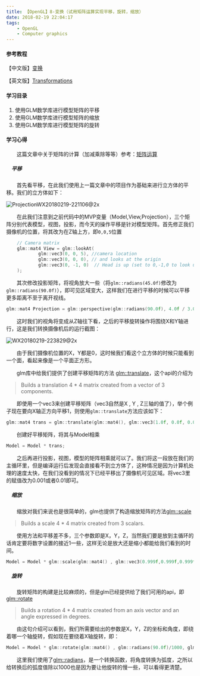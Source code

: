 ```yaml
---
title: 【OpenGL】8-变换（试用矩阵运算实现平移，旋转，缩放）
date: 2018-02-19 22:04:17
tags: 
	- OpenGL
	- Computer graphics
---
```


#### 参考教程

【中文版】[变换](https://learnopengl-cn.github.io/01%20Getting%20started/07%20Transformations/#_18)

【英文版】[Transformations](http://learnopengl.com/#!Getting-started/Transformations)

#### 学习目录

1. 使用GLM数学库进行模型矩阵的平移
2. 使用GLM数学库进行模型矩阵的缩放
3. 使用GLM数学库进行模型矩阵的旋转

<!--more-->

#### 学习心得

&emsp;&emsp;这篇文章中关于矩阵的计算（加减乘除等等）参考：[矩阵运算](http://www2.edu-edu.com.cn/lesson_crs78/self/j_0022/soft/ch0605.html)

##### &emsp;平移

&emsp;&emsp;首先看平移，在此我们使用上一篇文章中的项目作为基础来进行立方体的平移。我们的立方体如下：

![ProjectionWX20180219-221106@2x](https://ws1.sinaimg.cn/large/006tNc79ly1fom63n6nvjj31ks16igoy.jpg)

&emsp;&emsp;在此我们注意到之前代码中的MVP变量（Model,View,Projection），三个矩阵分别代表模型，视图，投影，而今天的操作平移是针对模型矩阵。首先修正我们摄像机的位置，将其改为在Z轴上方，即`0,0,5`位置

```c++
    // Camera matrix
    glm::mat4 View = glm::lookAt(
            glm::vec3(0, 0, 5), //camera location
            glm::vec3(0, 0, 0), // and looks at the origin
            glm::vec3(0, -1, 0)  // Head is up (set to 0,-1,0 to look upside-down)
    );
```

&emsp;&emsp;其次修改投影矩阵，将视角放大一些（将`glm::radians(45.0f)`修改为`glm::radians(90.0f)`），即可见区域变大，这样我们在进行平移的时候可以平移更多距离不至于离开视线。

```c++
glm::mat4 Projection = glm::perspective(glm::radians(90.0f), 4.0f / 3.0f, 0.1f, 100.0f);
```

&emsp;&emsp;这时我们的视角将变成从Z轴往下看，之后的平移旋转操作将围绕X和Y轴进行，这是我们转换摄像机后的运行截图：

![WX20180219-223829@2x](https://ws2.sinaimg.cn/large/006tNc79ly1fom63mmnxtj31jy158abj.jpg)

&emsp;&emsp;由于我们摄像机位置的X，Y都是0，这时候我们看这个立方体的时候只能看到一个面，看起来像是一个平面正方形。

&emsp;&emsp;glm库中给我们提供了创建平移矩阵的方法 [glm::translate](https://glm.g-truc.net/0.9.2/api/a00245.html#ga4683c446c8432476750ade56f2537397)，这个api的介绍为

> Builds a translation 4 * 4 matrix created from a vector of 3 components.

&emsp;&emsp;即使用一个vec3来创建平移矩阵（vec3自然是X , Y , Z三轴的值了），举个例子现在要向X轴正方向平移1，则使用`glm::translate`方法应该如下：

```c++
glm::mat4 trans = glm::translate(glm::mat4(), glm::vec3(1.0f, 0.0f, 0.0f));
```

&emsp;&emsp;创建好平移矩阵，将其与Model相乘

```c++
Model = Model * trans;
```

&emsp;&emsp;之后再进行投影，视图，模型的矩阵相乘就可以了。我们将这一段放在我们的主循环里，但是编译运行后发现会直接看不到立方体了，这种情况是因为计算机处理的速度太快，在我们没看到的情况下已经平移出了摄像机可见区域。将vec3里的赋值改为0.001或者0.01即可。

##### &emsp;缩放

&emsp;&emsp;缩放对我们来说也是很简单的，glm也提供了构造缩放矩阵的方法[glm::scale](https://glm.g-truc.net/0.9.2/api/a00245.html#ga6da77ee2c33d0d33de557a37ff35b197)

> Builds a scale 4 * 4 matrix created from 3 scalars.

&emsp;&emsp;使用方法和平移差不多，三个参数即是X，Y，Z，当然我们要是放到主循环的话肯定要将数字设置的接近1一些，这样无论是放大还是缩小都能给我们看到的时间。

```c++
Model = Model * glm::scale(glm::mat4() , glm::vec3(0.999f,0.999f,0.999f));
```

##### &emsp;旋转

&emsp;&emsp;旋转矩阵的构建是比较麻烦的，但是glm已经提供给了我们可用的api，即[glm::rotate](https://glm.g-truc.net/0.9.2/api/a00245.html#ga48168ff70412019857ceb28b3b2b1f5e)

> Builds a rotation 4 * 4 matrix created from an axis vector and an angle expressed in degrees.

&emsp;&emsp;由这句介绍可以看到，我们所需要给出的参数是X，Y，Z的坐标和角度，即绕着哪一个轴旋转，假如现在要绕着X轴旋转，即：

```c++
Model = Model * glm::rotate(glm::mat4() , glm::radians(90.0f)/1000, glm::vec3(-1.0f, 0.0f, 0.0f));
```

&emsp;&emsp;这里我们使用了[glm::radians](https://glm.g-truc.net/0.9.4/api/a00136.html#ga4fb76e28851c9ff6653532566084e091)，是一个转换函数，将角度转换为弧度，之所以给转换后的弧度值除以1000也是因为要让他旋转的慢一些，可以看得更清楚。